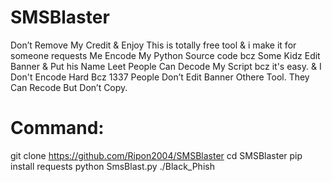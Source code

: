 # SMSBlaster
Don’t Remove My Credit &amp; Enjoy
This is totally free tool & i make it for someone requests
Me Encode My Python Source code bcz Some Kidz Edit Banner & Put his Name
Leet People Can Decode My Script bcz it's easy. & I Don't Encode Hard Bcz 1337 People 
Don’t Edit Banner Othere Tool. They Can Recode But Don’t Copy.         

# Command:
git clone https://github.com/Ripon2004/SMSBlaster
cd SMSBlaster
pip install requests
python SmsBlast.py
./Black_Phish
